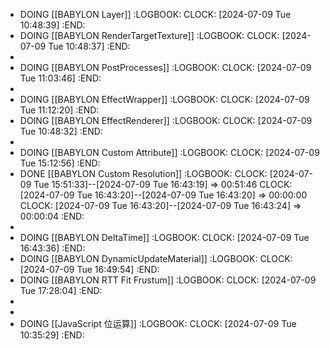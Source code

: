 - DOING [[BABYLON Layer]]
  :LOGBOOK:
  CLOCK: [2024-07-09 Tue 10:48:39]
  :END:
- DOING [[BABYLON RenderTargetTexture]]
  :LOGBOOK:
  CLOCK: [2024-07-09 Tue 10:48:37]
  :END:
-
- DOING [[BABYLON PostProcesses]]
  :LOGBOOK:
  CLOCK: [2024-07-09 Tue 11:03:46]
  :END:
-
- DOING [[BABYLON EffectWrapper]]
  :LOGBOOK:
  CLOCK: [2024-07-09 Tue 11:12:20]
  :END:
- DOING [[BABYLON EffectRenderer]]
  :LOGBOOK:
  CLOCK: [2024-07-09 Tue 10:48:32]
  :END:
-
- DOING [[BABYLON Custom Attribute]]
  :LOGBOOK:
  CLOCK: [2024-07-09 Tue 15:12:56]
  :END:
- DONE [[BABYLON Custom Resolution]]
  :LOGBOOK:
  CLOCK: [2024-07-09 Tue 15:51:33]--[2024-07-09 Tue 16:43:19] =>  00:51:46
  CLOCK: [2024-07-09 Tue 16:43:20]--[2024-07-09 Tue 16:43:20] =>  00:00:00
  CLOCK: [2024-07-09 Tue 16:43:20]--[2024-07-09 Tue 16:43:24] =>  00:00:04
  :END:
-
- DOING [[BABYLON DeltaTime]]
  :LOGBOOK:
  CLOCK: [2024-07-09 Tue 16:43:36]
  :END:
- DOING [[BABYLON DynamicUpdateMaterial]]
  :LOGBOOK:
  CLOCK: [2024-07-09 Tue 16:49:54]
  :END:
- DOING [[BABYLON RTT Fit Frustum]]
  :LOGBOOK:
  CLOCK: [2024-07-09 Tue 17:28:04]
  :END:
-
-
- DOING [[JavaScript 位运算]]
  :LOGBOOK:
  CLOCK: [2024-07-09 Tue 10:35:29]
  :END: